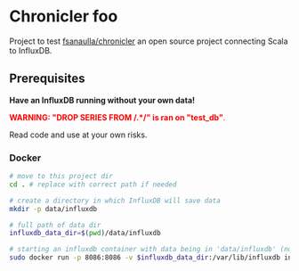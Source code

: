 # Chronicler foo

Project to test [fsanaulla/chronicler](https://github.com/fsanaulla/chronicler) 
an open source project connecting Scala to InfluxDB.

## Prerequisites

**Have an InfluxDB running without your own data!**

<span style="color:red"> **WARNING: "DROP SERIES FROM /.*/" is ran on "test_db"**. </span>

Read code and use at your own risks. 

### Docker

```bash
# move to this project dir
cd . # replace with correct path if needed

# create a directory in which InfluxDB will save data
mkdir -p data/influxdb

# full path of data dir
influxdb_data_dir=$(pwd)/data/influxdb

# starting an influxdb container with data being in 'data/influxdb' (note: docker needs full path)
sudo docker run -p 8086:8086 -v $influxdb_data_dir:/var/lib/influxdb influxdb
```
